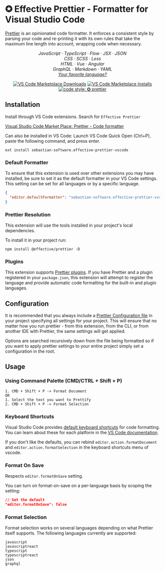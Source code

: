 # ✪ Effective Prettier - Formatter for Visual Studio Code

[Prettier](https://prettier.io/) is an opinionated code formatter. It enforces a consistent style by parsing your code and re-printing it with its own rules that take the maximum line length into account, wrapping code when necessary.

<p align="center">
  <em>
    JavaScript
    · TypeScript
    · Flow
    · JSX
    · JSON
  </em>
  <br />
  <em>
    CSS
    · SCSS
    · Less
  </em>
  <br />
  <em>
    HTML
    · Vue
    · Angular
  </em>
  <br />
  <em>
    GraphQL
    · Markdown
    · YAML
  </em>
  <br />
  <em>
    <a href="https://prettier.io/docs/en/plugins.html">
      Your favorite language?
    </a>
  </em>
</p>

<p align="center">
  <a href="https://marketplace.visualstudio.com/items?itemName=sebastian-software.effective-prettier-vscode">
    <img alt="VS Code Marketplace Downloads" src="https://img.shields.io/visual-studio-marketplace/d/sebastian-software.effective-prettier-vscode"></a>
  <a href="https://marketplace.visualstudio.com/items?itemName=sebastian-software.effective-prettier-vscode">
    <img alt="VS Code Marketplace Installs" src="https://img.shields.io/visual-studio-marketplace/i/sebastian-software.effective-prettier-vscode"></a>
  <a href="#badge">
    <img alt="code style: ✪ prettier" src="https://img.shields.io/badge/code_style-✪_prettier-00596c.svg?style=flat-square"></a>
</p>

## Installation

Install through VS Code extensions. Search for `Effective Prettier`

[Visual Studio Code Market Place: Prettier - Code formatter](https://marketplace.visualstudio.com/items?itemName=sebastian-software.effective-prettier-vscode)

Can also be installed in VS Code: Launch VS Code Quick Open (Ctrl+P), paste the following command, and press enter.

```
ext install sebastian-software.effective-prettier-vscode
```

### Default Formatter

To ensure that this extension is used over other extensions you may have installed, be sure to set it as the default formatter in your VS Code settings. This setting can be set for all languages or by a specific language.

```json
{
  "editor.defaultFormatter": "sebastian-software.effective-prettier-vscode"
}
```

### Prettier Resolution

This extension will use the tools installed in your project's local dependencies.

To install it in your project run:

```
npm install @effective/prettier -D
```

### Plugins

This extension supports [Prettier plugins](https://prettier.io/docs/en/plugins.html). If you have Prettier and a plugin registered in your `package.json`, this extension will attempt to register the language and provide automatic code formatting for the built-in and plugin languages.

## Configuration

It is recommended that you always include a [Prettier Configuration file](https://prettier.io/docs/en/configuration.html) in your project specifying all settings for your project. This will ensure that no matter how you run prettier - from this extension, from the CLI, or from another IDE with Prettier, the same settings will get applied.

Options are searched recursively down from the file being formatted so if you want to apply prettier settings to your entire project simply set a configuration in the root.

## Usage

### Using Command Palette (CMD/CTRL + Shift + P)

```
1. CMD + Shift + P -> Format Document
OR
1. Select the text you want to Prettify
2. CMD + Shift + P -> Format Selection
```

### Keyboard Shortcuts

Visual Studio Code provides [default keyboard shortcuts](https://code.visualstudio.com/docs/getstarted/keybindings#_keyboard-shortcuts-reference) for code formatting. You can learn about these for each platform in the [VS Code documentation](https://code.visualstudio.com/docs/getstarted/keybindings#_keyboard-shortcuts-reference).

If you don't like the defaults, you can rebind `editor.action.formatDocument` and `editor.action.formatSelection` in the keyboard shortcuts menu of vscode.

### Format On Save

Respects `editor.formatOnSave` setting.

You can turn on format-on-save on a per-language basis by scoping the setting:

```json
// Set the default
"editor.formatOnSave": false
```

### Format Selection

Format selection works on several languages depending on what Prettier itself supports. The following languages currently are supported:

```
javascript
javascriptreact
typescript
typescriptreact
json
graphql
```
